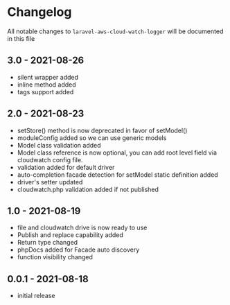 # Changelog

All notable changes to `laravel-aws-cloud-watch-logger` will be documented in this file


## 3.0 - 2021-08-26

- silent wrapper added
- inline method added
- tags support added

## 2.0 - 2021-08-23

- setStore() method is now deprecated in favor of setModel()
- moduleConfig added so we can use generic models
- Model class validation added
- Model class reference is now optional, you can add root level field via cloudwatch config file.
- validation added for default driver
- auto-completion facade detection for setModel static definition added
- driver's setter updated
- cloudwatch.php validation added if not published

## 1.0 - 2021-08-19

- file and cloudwatch drive is now ready to use
- Publish and replace capability added
- Return type changed
- phpDocs added for Facade auto discovery
- function visibility changed

## 0.0.1 - 2021-08-18

- initial release
